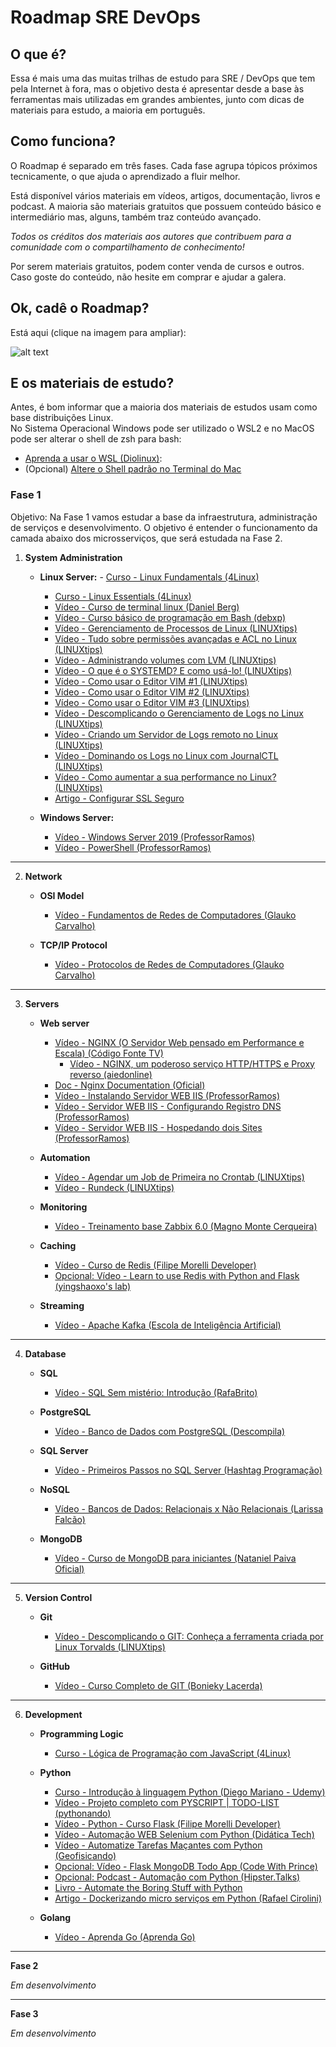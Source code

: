 
# **Roadmap SRE DevOps**

## **O que é?**

Essa é mais uma das muitas trilhas de estudo para SRE / DevOps que tem pela Internet à fora, mas o objetivo desta é apresentar desde a base às ferramentas mais utilizadas em grandes ambientes, junto com dicas de materiais para estudo, a maioria em português.

## **Como funciona?**

O Roadmap é separado em três fases. Cada fase agrupa tópicos próximos tecnicamente, o que ajuda o aprendizado a fluir melhor.

Está disponível vários materiais em vídeos, artigos, documentação, livros e podcast. A maioria são materiais gratuitos que possuem conteúdo básico e intermediário mas, alguns, também traz conteúdo avançado. 

*Todos os créditos dos materiais aos autores que contribuem para a comunidade com o compartilhamento de conhecimento!*

Por serem materiais gratuitos, podem conter venda de cursos e outros. Caso goste do conteúdo, não hesite em comprar e ajudar a galera.

## **Ok, cadê o Roadmap?**

Está aqui (clique na imagem para ampliar):

![alt text](https://raw.githubusercontent.com/therenanlira/roadmap-sre-devops/main/roadmap-sre-devops.png)
  

## **E os materiais de estudo?**

Antes, é bom informar que a maioria dos materiais de estudos usam como base distribuições Linux.  
No Sistema Operacional Windows pode ser utilizado o WSL2 e no MacOS pode ser alterar o shell de zsh para bash:

-   [Aprenda a usar o WSL (Diolinux)](https://www.youtube.com/watch?v=o1_E4PBl30s):
-   (Opcional) [Altere o Shell padrão no Terminal do Mac](https://support.apple.com/pt-br/guide/terminal/trml113/mac)


### **Fase 1**
Objetivo: Na Fase 1 vamos estudar a base da infraestrutura, administração de serviços e desenvolvimento. O objetivo é entender o funcionamento da camada abaixo dos microsserviços, que será estudada na Fase 2.

1. **System Administration**

    - **Linux Server:**
        	- [Curso - Linux Fundamentals (4Linux)](http://confluence.viavarejo.com.br/-%20https:/4linux.com.br/cursos/treinamento/linux-fundamentals/)
		- [Curso - Linux Essentials (4Linux)](https://4linux.com.br/cursos/treinamento/linux-essentials/)
		- [Vídeo - Curso de terminal linux (Daniel Berg)](https://youtu.be/VRR3V42EdSg)
		- [Vídeo - Curso básico de programação em Bash (debxp)](https://youtu.be/ZM--I3NJ2jY)
		- [Vídeo - Gerenciamento de Processos de Linux (LINUXtips)](https://youtu.be/-bEVlQv_O-8)
		- [Vídeo - Tudo sobre permissões avançadas e ACL no Linux (LINUXtips)](https://youtu.be/tT69ipXOzfc)
		- [Vídeo - Administrando volumes com LVM (LINUXtips)](https://youtu.be/Oxv2tHcraV8)
		- [Vídeo - O que é o SYSTEMD? E como usá-lo! (LINUXtips)](https://youtu.be/1uGqXhhberk)
		- [Vídeo - Como usar o Editor VIM #1 (LINUXtips)](https://youtu.be/XXRZ0acXHU0)
		- [Vídeo - Como usar o Editor VIM #2 (LINUXtips)](https://youtu.be/_qShvkx8jK0)
		- [Vídeo - Como usar o Editor VIM #3 (LINUXtips)](https://youtu.be/_hJkHTmedEk)
		- [Vídeo - Descomplicando o Gerenciamento de Logs no Linux (LINUXtips)](https://youtu.be/ujdEF-f2iEs)
		- [Vídeo - Criando um Servidor de Logs remoto no Linux (LINUXtips)](https://youtu.be/iK4l-gDCCBs)
		- [Vídeo - Dominando os Logs no Linux com JournalCTL (LINUXtips)](https://youtu.be/jT9yjpUYB-Y)
		- [Vídeo - Como aumentar a sua performance no Linux? (LINUXtips)](https://youtu.be/X0fRA_MSkx4)
		- [Artigo - Configurar SSL Seguro](https://tested-resistance-7fc.notion.site/SSH-secure-d254d355fa34465aa683e186bb31e845)  
    
    - **Windows Server:**
		- [Vídeo - Windows Server 2019 (ProfessorRamos)](https://youtube.com/playlist?list=PL35Zp8zig6smTjTNrP3bPUu6DHitjrxq_)
		- [Vídeo - PowerShell (ProfessorRamos)](https://youtube.com/playlist?list=PL35Zp8zig6slB_EaLbwKP57L9weBfICtS)  

---
2. **Network**

    - **OSI Model**
		- [Vídeo - Fundamentos de Redes de Computadores (Glauko Carvalho)](https://youtu.be/vqrvOz1zSgY)

    - **TCP/IP Protocol**
	    -  [Vídeo - Protocolos de Redes de Computadores (Glauko Carvalho)](https://youtu.be/kP1kktlbUTs)  
    
---
3. **Servers**

    - **Web server**
		- [Vídeo - NGINX (O Servidor Web pensado em Performance e Escala) (Código Fonte TV)](https://youtu.be/YXLI5Rbu_Ek)
        	- [Vídeo - NGINX, um poderoso serviço HTTP/HTTPS e Proxy reverso (aiedonline)](https://youtu.be/JAFFkDKvZlo)
		- [Doc - Nginx Documentation (Oficial)](https://nginx.org/en/docs/)
		- [Vídeo - Instalando Servidor WEB IIS (ProfessorRamos)](https://youtu.be/SD4TXosi9LI)
		- [Vídeo - Servidor WEB IIS - Configurando Registro DNS (ProfessorRamos)](https://youtu.be/M8Hb5x72BPI)
		- [Vídeo - Servidor WEB IIS - Hospedando dois Sites (ProfessorRamos)](https://youtu.be/AhneVTu8yf4)  
    
	- **Automation**
		- [Vídeo - Agendar um Job de Primeira no Crontab (LINUXtips)](https://youtu.be/jVM8Y97dLik)
		- [Vídeo - Rundeck (LINUXtips)](https://youtu.be/kE3wxQSMaio)  
    
	- **Monitoring**
		- [Vídeo - Treinamento base Zabbix 6.0 (Magno Monte Cerqueira)](https://youtube.com/playlist?list=PLCFBm2AvdHoBn7lbiP6d8ef1l74hAjXvo)

	- **Caching**
		- [Vídeo - Curso de Redis (Filipe Morelli Developer)](https://youtube.com/playlist?list=PLWhiA_CuQkbA_nmwPvjxVUr4XucYUrYXi)
		- [Opcional: Vídeo - Learn to use Redis with Python and Flask (yingshaoxo's lab)](https://youtu.be/CC_7BlTUtGw)  
 
	 - **Streaming**
		- [Vídeo - Apache Kafka (Escola de Inteligência Artificial)](https://youtube.com/playlist?list=PLzWDDw1w8cTRsUM3cLMxImrQRv8jrOTP0)  

---
4.  **Database**

	- **SQL**
		- [Vídeo - SQL Sem mistério: Introdução (RafaBrito)](https://youtube.com/playlist?list=PL6D9EMPMNdExSDbnRfwNhdTq1C1UQryo3)

	- **PostgreSQL**
		- [Vídeo - Banco de Dados com PostgreSQL (Descompila)](https://youtube.com/playlist?list=PLWd_VnthxxLe660ABLFZH26CW3G-uQIv-)  

	- **SQL Server**
		- [Vídeo - Primeiros Passos no SQL Server (Hashtag Programação)](https://youtu.be/rwHv1DvyiCc)  

	- **NoSQL**
		- [Vídeo - Bancos de Dados: Relacionais x Não Relacionais (Larissa Falcão)](https://youtu.be/qVXIsdcHnmQ)  

	- **MongoDB**
		- [Vídeo - Curso de MongoDB para iniciantes (Nataniel Paiva Oficial)](https://youtube.com/playlist?list=PLxuFqIk29JL0DMM0Z-S9_XEHAexXvhYyb)

---
5.  **Version Control**

	- **Git**
		- [Vídeo - Descomplicando o GIT: Conheça a ferramenta criada por Linux Torvalds (LINUXtips)](https://youtu.be/_aj3hsEh9iw)  

	- **GitHub**
		- [Vídeo - Curso Completo de GIT (Bonieky Lacerda)](https://youtu.be/OuOb1_qADBQ)

---
6.  **Development**

	 - **Programming Logic**
		- [Curso - Lógica de Programação com JavaScript (4Linux)](https://4linux.com.br/cursos/treinamento/logica-programacao-gratuito/)  

	- **Python**
		- [Curso - Introdução à linguagem Python (Diego Mariano - Udemy)](https://www.udemy.com/course/intro_python/)
		- [Vídeo - Projeto completo com PYSCRIPT | TODO-LIST (pythonando)](https://youtu.be/_N0bxwb_CJo)
		- [Vídeo - Python - Curso Flask (Filipe Morelli Developer)](https://youtube.com/playlist?list=PLWhiA_CuQkbBhvPojHOPY81BmDt2eSfgI)
		- [Vídeo - Automação WEB Selenium com Python (Didática Tech)](https://youtube.com/playlist?list=PLyqOvdQmGdTS1NP14Bo7OADsfy9woYGIk)
		- [Vídeo - Automatize Tarefas Maçantes com Python (Geofisicando)](https://youtube.com/playlist?list=PLLCFxfe9wkl-5oz4YIOxMzbBGP1FaGm3T)
		- [Opcional: Vídeo - Flask MongoDB Todo App (Code With Prince)](https://youtube.com/playlist?list=PLU7aW4OZeUzwN0TsZLZUuzhc0f7OVVBcT)
		- [Opcional: Podcast - Automação com Python (Hipster.Talks)](https://youtu.be/s_b79fuuIY4)
		- [Livro - Automate the Boring Stuff with Python](https://automatetheboringstuff.com/)
		- [Artigo - Dockerizando micro serviços em Python (Rafael Cirolini)](https://cirolini.medium.com/dockerizando-microservi%C3%A7os-em-python-bcaedd6da3c4)  
    
	- **Golang**
		- [Vídeo - Aprenda Go (Aprenda Go)](https://youtube.com/playlist?list=PLCKpcjBB_VlBsxJ9IseNxFllf-UFEXOdg)


---
**Fase 2**

*Em desenvolvimento*


---
**Fase 3**

*Em desenvolvimento*
